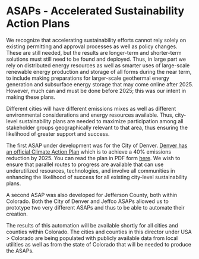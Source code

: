 # ASAPs - Accelerated Sustainability Action Plans

We recognize that accelerating sustainability efforts cannot rely solely on existing permitting and approval processes as well as policy changes. These are still needed, but the results are longer-term and shorter-term solutions must still need to be found and deployed. Thus, in large part we rely on distributed energy resources as well as smarter uses of large-scale renewable energy production and storage of all forms during the near term, to include making preparations for larger-scale geothermal energy generation and subsurface energy storage that may come online after 2025. However, much can and must be done before 2025; this was our intent in making these plans.

Different cities will have different emissions mixes as well as different environmental considerations and energy resources available. Thus, city-level sustainability plans are needed to maximize participation among all stakeholder groups geographically relevant to that area, thus ensuring the likelihood of greater support and success.

The first ASAP under development was for the City of Denver. [Denver has an official Climate Action Plan](https://www.denvergov.org/Government/Agencies-Departments-Offices/Agencies-Departments-Offices-Directory/Climate-Action-Sustainability-Resiliency/Climate-Action) which is to achieve a 40% emissions reduction by 2025. You can read the plan in PDF form [here](https://www.denvergov.org/files/assets/public/climate-action/documents/ddphe_80x50_climateactionplan.pdf). We wish to ensure that parallel routes to progress are available that can use underutilized resources, technologies, and involve all communities in enhancing the likelihood of success for all existing city-level sustainability plans. 

A second ASAP was also developed for Jefferson County, both within Colorado. Both the City of Denver and Jeffco ASAPs allowed us to prototype two very different ASAPs and thus to be able to automate their creation. 

The results of this automation will be available shortly for all cities and counties within Colorado. The cities and counties in this director under USA > Colorado are being populated with publicly available data from local utilities as well as from the state of Colorado that will be needed to produce the ASAPs. 